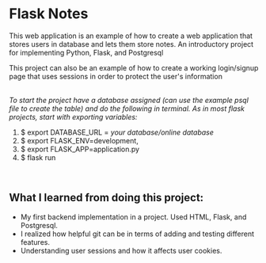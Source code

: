 <h1>Flask Notes</h1>
<p>This web application is an example of how to create a web application that stores users in database and lets them store notes. An introductory project for implementing Python, Flask, and Postgresql</p>
<p>This project can also be an example of how to create a working login/signup page that uses sessions in order to protect the user's information</p>
<br>
<em>To start the project have a database assigned (can use the example psql file to create the table) and do the following in terminal. As in most flask projects, start with exporting variables:</em>
<ol>
    <li>$ export DATABASE_URL = <em>your database/online database</em></li>
    <li>$ export FLASK_ENV=development,</li>
    <li>$ export FLASK_APP=application.py</li>
    <li>$ flask run</li>
</ol>
<br>
<h2>What I learned from doing this project:</h2>
<ul>
    <li>My first backend implementation in a project. Used HTML, Flask, and Postgresql.</li>
    <li>I realized how helpful git can be in terms of adding and testing different features.</li>
    <li>Understanding user sessions and how it affects user cookies.</li>
</ul>